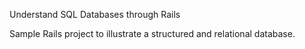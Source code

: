 Understand SQL Databases through Rails

Sample Rails project to illustrate a structured and relational database.
